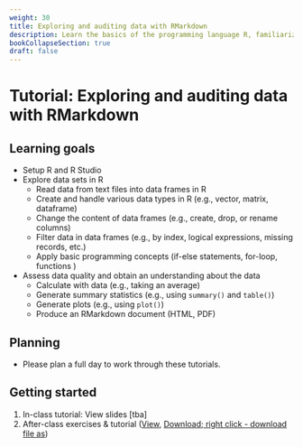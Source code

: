 ```yaml
---
weight: 30
title: Exploring and auditing data with RMarkdown
description: Learn the basics of the programming language R, familiarize yourself with RStudio, and use your skills to explore new datasets.
bookCollapseSection: true
draft: false
---
```


# Tutorial: Exploring and auditing data with RMarkdown

## Learning goals

- Setup R and R Studio
- Explore data sets in R
  - Read data from text files into data frames in R
  - Create and handle various data types in R (e.g., vector, matrix, dataframe)
  - Change the content of data frames (e.g., create, drop, or rename columns)
  - Filter data in data frames (e.g., by index, logical expressions, missing records, etc.)
  - Apply basic programming concepts (if-else statements, for-loop, functions )
- Assess data quality and obtain an understanding about the data
  - Calculate with data (e.g., taking an average)
  - Generate summary statistics (e.g., using `summary()` and `table()`)
  - Generate plots (e.g., using `plot()`)
  - Produce an RMarkdown document (HTML, PDF)

<!--* Analyze data (summary statistics, mathematical operations, sort data, plots)-->

## Planning

- Please plan a full day to work through these tutorials.

## Getting started

<!--
1. Develop your R skills by working on the this DataCamp course
    - [Intermediate R on DataCamp](https://www.datacamp.com/courses/intermediate-r) (chapter 1, 2 and 3)

2. Please work through the final part of the tutorial [R for Social Scientists](https://datacarpentry.org/r-socialsci/) (section 6)
-->

1. In-class tutorial: View slides [tba]
2. After-class exercises & tutorial ([View](intro-to-r.html), [Download; right click - download file as](intro-to-r.Rmd))

<!--- If you like, you can submit your exercises as a "proof for investing in your skills" (self- and peer assessment). Work on the exercises in the answer skeleton file ([Download](intro-to-r-skeleton.Rmd); right-click, download linked file as...). Then, open the file in RStudio.


### Create (Data Challenge #1)
- Create an RMarkdown report in which you explore open-ended questions! Start from the answer skeleton ([View](data-report.html), [Download; right click - download file as](data-report.Rmd))
- If you like, you can submit your data challenge as a "proof for investing in your skills" (self- and peer assessment).
-->
